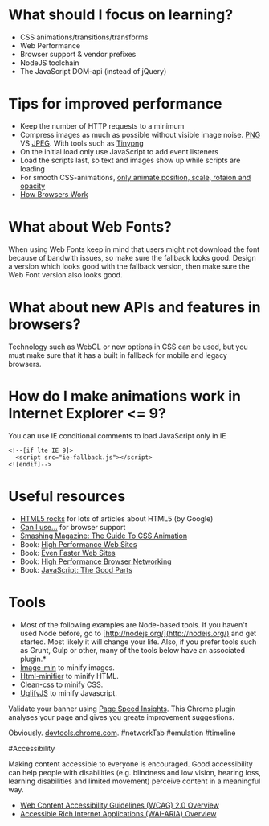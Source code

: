 # What should I focus on learning?

* CSS animations/transitions/transforms
* Web Performance
* Browser support & vendor prefixes
* NodeJS toolchain
* The JavaScript DOM-api (instead of jQuery)


# Tips for improved performance

* Keep the number of HTTP requests to a minimum
* Compress images as much as possible without visible image noise. [PNG](http://youtu.be/cqNTCf6oCJ8) VS [JPEG](http://youtu.be/w655JPmzpUI). With tools such as [Tinypng](https://tinypng.com/)
* On the initial load only use JavaScript to add event listeners
* Load the scripts last, so text and images show up while scripts are loading
* For smooth CSS-animations, [only animate position, scale, rotaion and opacity](http://www.html5rocks.com/en/tutorials/speed/high-performance-animations/)
* [How Browsers Work](http://www.html5rocks.com/en/tutorials/internals/howbrowserswork/)

# What about Web Fonts?

When using Web Fonts keep in mind that users might not download the font because of bandwith issues, so make sure the fallback looks good. Design a version which looks good with the fallback version, then make sure the Web Font version also looks good.


# What about new APIs and features in browsers?

Technology such as WebGL or new options in CSS can be used, but you must make sure that it has a built in fallback for mobile and legacy browsers.

# How do I make animations work in Internet Explorer <= 9?

You can use IE conditional comments to load JavaScript only in IE

    <!--[if lte IE 9]>
      <script src="ie-fallback.js"></script>
    <![endif]-->

# Useful resources
* [HTML5 rocks](http://www.html5rocks.com/) for lots of articles about HTML5 (by Google)
* [Can I use...](http://caniuse.com/) for browser support
* [Smashing Magazine: The Guide To CSS Animation](http://coding.smashingmagazine.com/2011/09/14/the-guide-to-css-animation-principles-and-examples/)
* Book: [High Performance Web Sites](http://shop.oreilly.com/product/9780596529307.do)
* Book: [Even Faster Web Sites](http://shop.oreilly.com/product/9780596522315.do)
* Book: [High Performance Browser Networking](http://shop.oreilly.com/product/0636920028048.do)
* Book: [JavaScript: The Good Parts](http://shop.oreilly.com/product/9780596517748.do)

# Tools
* Most of the following examples are Node-based tools. If you haven't used Node before, go to [http://nodejs.org/](http://nodejs.org/) and get started. Most likely it will change your life. Also, if you prefer tools such as Grunt, Gulp or other, many of the tools below have an associated plugin.*
* [Image-min](https://github.com/kevva/image-min) to minify images.
* [Html-minifier](https://github.com/kangax/html-minifier) to minify HTML.
* [Clean-css](https://github.com/GoalSmashers/clean-css) to minify CSS.
* [UglifyJS](http://lisperator.net/uglifyjs/) to minify Javascript.

Validate your banner using [Page Speed Insights](https://chrome.google.com/webstore/detail/pagespeed-insights-by-goo/gplegfbjlmmehdoakndmohflojccocli). This Chrome plugin analyses your page and gives you greate improvement suggestions.


Obviously. [devtools.chrome.com](https://developers.google.com/chrome-developer-tools/). #networkTab #emulation #timeline

#Accessibility

Making content accessible to everyone is encouraged. Good accessibility can help people with disabilities (e.g. blindness and low vision, hearing loss, learning disabilities and limited movement) perceive content in a meaningful way.

* [Web Content Accessibility Guidelines (WCAG) 2.0 Overview](http://www.w3.org/WAI/intro/wcag.php)
* [Accessible Rich Internet Applications (WAI-ARIA) Overview](http://www.w3.org/WAI/intro/aria)

